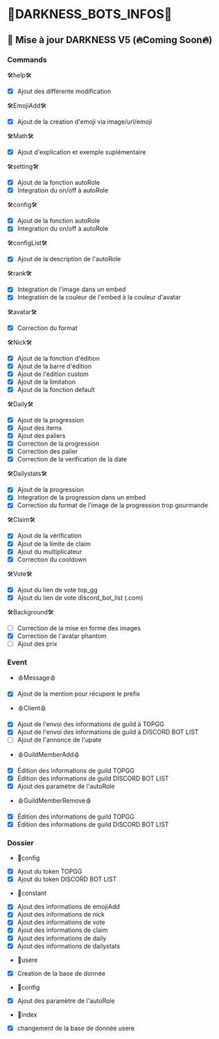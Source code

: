 # 👾DARKNESS_BOTS_INFOS👾

## 🤖 Mise à jour DARKNESS V5 (🔥Coming Soon🔥)

### Commands

🛠help🛠
- [x] Ajout des différente modification


🛠EmojiAdd🛠
- [x] Ajout de la creation d'emoji via image/url/emoji

🛠Math🛠
- [x] Ajout d'explication et exemple suplémentaire

🛠setting🛠
- [x] Ajout de la fonction autoRole
- [x] Integration du on/off à autoRole

🛠config🛠
- [x] Ajout de la fonction autoRole
- [x] Integration du on/off à autoRole

🛠configList🛠
- [x] Ajout de la description de l'autoRole

🛠rank🛠
- [x] Integration de l'image dans un embed
- [x] Integration de la couleur de l'embed à la couleur d'avatar

🛠avatar🛠
- [x] Correction du format

🛠Nick🛠
- [x] Ajout de la fonction d'édition
- [x] Ajout de la barre d'édition
- [x] Ajout de l'édition custom
- [x] Ajout de la limitation
- [x] Ajout de la fonction default

🛠Daily🛠
- [x] Ajout de la progression
- [x] Ajout des items
- [x] Ajout des paliers
- [x] Correction de la progression
- [x] Correction des palier
- [x] Correction de la verification de la date

🛠Dailystats🛠
- [x] Ajout de la progression
- [x] Integration de la progression dans un embed
- [x] Correction du format de l'image de la progression trop gourmande

🛠Claim🛠
- [x] Ajout de la vérification
- [x] Ajout de la limite de claim
- [x] Ajout du multiplicateur
- [x] Correction du cooldown

🛠Vote🛠
- [x] Ajout du lien de vote top_gg
- [x] Ajout du lien de vote discord_bot_list (.com)

🛠Background🛠
- [ ] Correction de la mise en forme des images
- [x] Correction de l'avatar phantom
- [ ] Ajout des prix

### Event

* 🩸Message🩸
- [x] Ajout de la mention pour récupere le prefix

* 🩸Client🩸
- [x] Ajout de l'envoi des informations de guild à TOPGG
- [x] Ajout de l'envoi des informations de guild à DISCORD BOT LIST
- [ ] Ajout de l'annonce de l'upate

* 🩸GuildMemberAdd🩸
- [x] Édition des informations de guild TOPGG
- [x] Édition des informations de guild DISCORD BOT LIST
- [x] Ajout des paramètre de l'autoRole

* 🩸GuildMemberRemove🩸
- [x] Édition des informations de guild TOPGG
- [x] Édition des informations de guild DISCORD BOT LIST

### Dossier

* 🎁config
- [x] Ajout du token TOPGG
- [x] Ajout du token DISCORD BOT LIST

* 🎁constant
- [x] Ajout des informations de emojiAdd
- [x] Ajout des informations de nick
- [x] Ajout des informations de vote
- [x] Ajout des informations de claim
- [x] Ajout des informations de daily
- [x] Ajout des informations de dailystats

* 🎁usere
- [x] Creation de la base de donnée

* 🎁config
- [x] Ajout des paramètre de l'autoRole

* 🎁index
- [x] changement de la base de donnée usere
